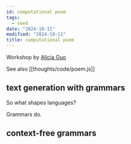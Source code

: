 ```yaml
---
id: computational poem
tags:
  - seed
date: "2024-10-11"
modified: "2024-10-11"
title: computational poem
---
```


Workshop by [Alicia Guo](https://www.aliciaguo.com/)

See also [[thoughts/code/poem.js]]

## text generation with grammars

So what shapes languages?

Grammars do.

## context-free grammars
